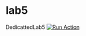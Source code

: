 # lab5
DedicattedLab5
[![Run Action](https://github-action-button.web.app/buttons/simple.svg?name=Deploy%20&eventType=deploy_event&type=simple&action=dispatch)](https://github-action-button.web.app/repos/MishchenkoDaniil/lab5/button?name=Deploy%20&eventType=deploy_event&type=simple&action=dispatch)
